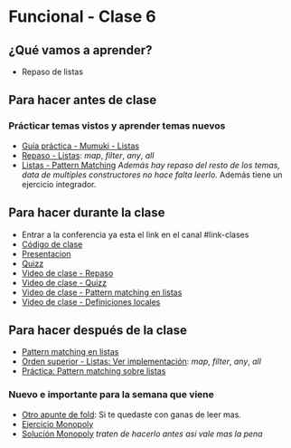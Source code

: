 # Funcional - Clase 6

## ¿Qué vamos a aprender?

* Repaso de listas

## Para hacer antes de clase

### Prácticar temas vistos y aprender temas nuevos
* [Guía práctica - Mumuki - Listas](https://mumuki.io/pdep-utn/lessons/695-programacion-funcional-listas)
* [Repaso - Listas](https://docs.google.com/document/d/1Rzsp5A46R_WdC-NJ6_SKrUrtZ6LmR5A52BazE9XPLIc/edit#): _map_, _filter_, _any_, _all_
* [Listas - Pattern Matching](https://docs.google.com/document/d/11C2UAbP70dP7sTID-ZxJm_a-5ypKxQUEuZr6GVk5yFI/edit#heading=h.cqu0iio54dpg) _Además hay repaso del resto de los temas, data de multiples constructores no hace falta leerlo_. Además tiene un ejercicio integrador.


## Para hacer durante la clase

* Entrar a la conferencia ya esta el link en el canal #link-clases
* [Código de clase](https://github.com/pdep-utn/sabados-tarde/blob/master/seguimiento/2020/funcional/practica/clase-6.hs)
* [Presentacion](https://docs.google.com/presentation/d/1r-ObVcz6rclZ05vRMR5Mfo1T0PUeQooXE4h3_vvTrEA)
* [Quizz](https://quizizz.com/join/quiz/5ec007a0591a5e001b72ede1/start)
* [Video de clase - Repaso](https://drive.google.com/file/d/1Y5NsrueikDsulO75cLSqnGrd_X-S24-u/view?usp=sharing)
* [Video de clase - Quizz](https://drive.google.com/file/d/1NkhyeBV-3Uqs87vdO2mYYuN3AQ-DxWhu/view?usp=sharing)
* [Video de clase - Pattern matching en listas](https://drive.google.com/open?id=1IwISfTex2H9ITEVKdcZ5XcXmwmo6-hlX)
* [Video de clase - Definiciones locales](https://drive.google.com/open?id=14rgc6_sP78DIbGyJDd2J1LIw32C9KoX8)

## Para hacer después de la clase

* [Pattern matching en listas](https://docs.google.com/document/d/11C2UAbP70dP7sTID-ZxJm_a-5ypKxQUEuZr6GVk5yFI/edit#heading=h.rkeb5q1444o5)
* [Orden superior - Listas: Ver implementación](https://docs.google.com/document/d/1Rzsp5A46R_WdC-NJ6_SKrUrtZ6LmR5A52BazE9XPLIc/edit#heading=h.1rnil5ezx59z): _map_, _filter_, _any_, _all_
* [Práctica: Pattern matching sobre listas](https://github.com/pdep-utn/sabados-tarde/blob/master/seguimiento/2020/funcional/practica/pattern-matching-listas.md)

### Nuevo e importante para la semana que viene
* [Otro apunte de fold](https://docs.google.com/document/d/1jSrU7lVMan4nbHBETGqvO5VpqJI0KXVWtH7fqnVASPU): Si te quedaste con ganas de leer mas.
* [Ejercicio Monopoly](https://docs.google.com/document/d/1EAN_RC2zngF1jiy4MGCuLvYQvr1euHj1Xx4ORiDh-nE)
* [Solución Monopoly](https://www.youtube.com/watch?v=lXsX8wsR7AI) _traten de hacerlo antes así vale mas la pena_